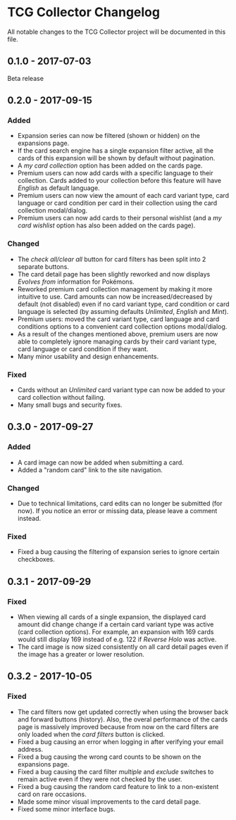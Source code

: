 # TCG Collector Changelog

All notable changes to the TCG Collector project will be documented in this file.

## 0.1.0 - 2017-07-03

Beta release

## 0.2.0 - 2017-09-15

### Added

- Expansion series can now be filtered (shown or hidden) on the expansions page.
- If the card search engine has a single expansion filter active, all the cards of this expansion will be shown by default without pagination.
- A *my card collection* option has been added on the cards page.
- Premium users can now add cards with a specific language to their collection. Cards added to your collection before this feature will have *English* as default language.
- Premium users can now view the amount of each card variant type, card language or card condition per card in their collection using the card collection modal/dialog.
- Premium users can now add cards to their personal wishlist (and a *my card wishlist* option has also been added on the cards page).

### Changed

- The *check all/clear all* button for card filters has been split into 2 separate buttons.
- The card detail page has been slightly reworked and now displays *Evolves from* information for Pokémons.
- Reworked premium card collection management by making it more intuitive to use. Card amounts can now be increased/decreased by default (not disabled) even if no card variant type, card condition or card language is selected (by assuming defaults *Unlimited*, *English* and *Mint*).
- Premium users: moved the card variant type, card language and card conditions options to a convenient card collection options modal/dialog.
- As a result of the changes mentioned above, premium users are now able to completely ignore managing cards by their card variant type, card language or card condition if they want.
- Many minor usability and design enhancements.

### Fixed

- Cards without an *Unlimited* card variant type can now be added to your card collection without failing.
- Many small bugs and security fixes.

## 0.3.0 - 2017-09-27

### Added

- A card image can now be added when submitting a card.
- Added a "random card" link to the site navigation.

### Changed

- Due to technical limitations, card edits can no longer be submitted (for now). If you notice an error or missing data, please leave a comment instead.

### Fixed

- Fixed a bug causing the filtering of expansion series to ignore certain checkboxes.

## 0.3.1 - 2017-09-29

### Fixed

- When viewing all cards of a single expansion, the displayed card amount did change change if a certain card variant type was active (card collection options). For example, an expansion with 169 cards would still display 169 instead of e.g. 122 if *Reverse Holo* was active.
- The card image is now sized consistently on all card detail pages even if the image has a greater or lower resolution.

## 0.3.2 - 2017-10-05

### Fixed

- The card filters now get updated correctly when using the browser back and forward buttons (history). Also, the overal performance of the cards page is massively improved because from now on the card filters are only loaded when the *card filters* button is clicked.
- Fixed a bug causing an error when logging in after verifying your email address.
- Fixed a bug causing the wrong card counts to be shown on the expansions page.
- Fixed a bug causing the card filter *multiple* and *exclude* switches to remain active even if they were not checked by the user.
- Fixed a bug causing the random card feature to link to a non-existent card on rare occasions.
- Made some minor visual improvements to the card detail page.
- Fixed some minor interface bugs.
